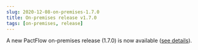 ```yaml
---
slug: 2020-12-08-on-premises-1.7.0
title: On-premises release v1.7.0
tags: [on-premises, release]
---
```


A new PactFlow on-premises release (1.7.0) is now available ([see details](https://docs.pactflow.io/docs/on-premises/releases/1.7.0)).
